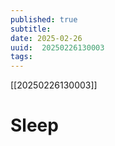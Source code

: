 ```yaml
---
published: true
subtitle: 
date: 2025-02-26
uuid:  20250226130003
tags: 
---
```


[[20250226130003]]

# Sleep

